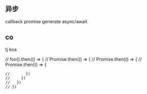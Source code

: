 ## 异步
callback promise generate async/await

## co
tj koa

// foo().then(() => {
    //   Promise.then(() => {
    //     Promise.then(() => {
    //       Promise.then(() => {

    //       })
    //     })
    //   })
    // })